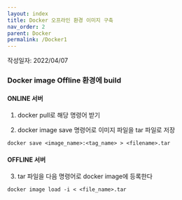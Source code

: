 ```yaml
---
layout: index
title: Docker 오프라인 환경 이미지 구축
nav_order: 2
parent: Docker
permalink: /Docker1
---
```


작성일자: 2022/04/07

### Docker image Offline 환경에 build


#### ONLINE 서버

1. docker pull로 해당 명령어 받기

2. docker image save 명령어로 이미지 파일을 tar 파일로 저장

```
docker save <image_name>:<tag_name> > <filename>.tar
```

#### OFFLINE 서버

3. tar 파일을 다음 명령어로 docker image에 등록한다

```
docker image load -i < <file_name>.tar
```

